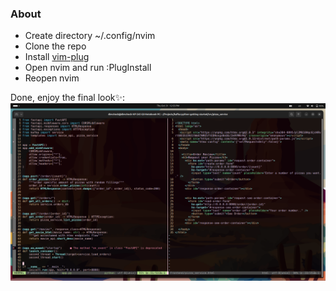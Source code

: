 ### About
- Create directory ~/.config/nvim
- Clone the repo
- Install [vim-plug](https://github.com/junegunn/vim-plug)
- Open nvim and run :PlugInstall
- Reopen nvim

Done, enjoy the final look✨:
![final-look](./static/final-look.png)

